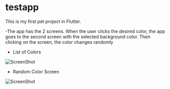 # testapp

This is my first pet project in Flutter.

-The app has the 2 screens.
When the user clicks the desired color, the app goes to the second screen with the selected background color. Then clicking on the screen, the color changes randomly

- List of Colors

![ScreenShot](images/ListColors.jpg)

- Random Color Screen

![ScreenShot](images/RandomColor.jpg)
